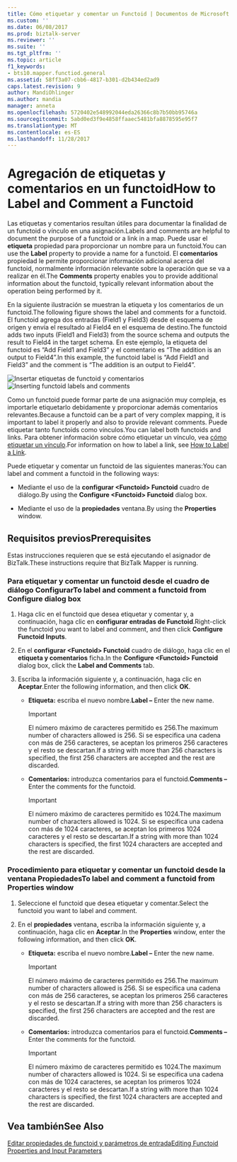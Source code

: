 ```yaml
---
title: Cómo etiquetar y comentar un Functoid | Documentos de Microsoft
ms.custom: ''
ms.date: 06/08/2017
ms.prod: biztalk-server
ms.reviewer: ''
ms.suite: ''
ms.tgt_pltfrm: ''
ms.topic: article
f1_keywords:
- bts10.mapper.functiod.general
ms.assetid: 58ff3a07-cbb6-4817-b301-d2b434ed2ad9
caps.latest.revision: 9
author: MandiOhlinger
ms.author: mandia
manager: anneta
ms.openlocfilehash: 5720402e548992044eda26366c8b7b50bb95746a
ms.sourcegitcommit: 5abd0ed3f9e4858ffaaec5481bfa8878595e95f7
ms.translationtype: MT
ms.contentlocale: es-ES
ms.lasthandoff: 11/28/2017
---
```

# <a name="how-to-label-and-comment-a-functoid"></a><span data-ttu-id="15c23-102">Agregación de etiquetas y comentarios en un functoid</span><span class="sxs-lookup"><span data-stu-id="15c23-102">How to Label and Comment a Functoid</span></span>
<span data-ttu-id="15c23-103">Las etiquetas y comentarios resultan útiles para documentar la finalidad de un functoid o vínculo en una asignación.</span><span class="sxs-lookup"><span data-stu-id="15c23-103">Labels and comments are helpful to document the purpose of a functoid or a link in a map.</span></span> <span data-ttu-id="15c23-104">Puede usar el **etiqueta** propiedad para proporcionar un nombre para un functoid.</span><span class="sxs-lookup"><span data-stu-id="15c23-104">You can use the **Label** property to provide a name for a functoid.</span></span> <span data-ttu-id="15c23-105">El **comentarios** propiedad le permite proporcionar información adicional acerca del functoid, normalmente información relevante sobre la operación que se va a realizar en él.</span><span class="sxs-lookup"><span data-stu-id="15c23-105">The **Comments** property enables you to provide additional information about the functoid, typically relevant information about the operation being performed by it.</span></span>  
  
 <span data-ttu-id="15c23-106">En la siguiente ilustración se muestran la etiqueta y los comentarios de un functoid.</span><span class="sxs-lookup"><span data-stu-id="15c23-106">The following figure shows the label and comments for a functoid.</span></span> <span data-ttu-id="15c23-107">El functoid agrega dos entradas (Field1 y Field3) desde el esquema de origen y envía el resultado al Field4 en el esquema de destino.</span><span class="sxs-lookup"><span data-stu-id="15c23-107">The functoid adds two inputs (Field1 and Field3) from the source schema and outputs the result to Field4 in the target schema.</span></span> <span data-ttu-id="15c23-108">En este ejemplo, la etiqueta del functoid es “Add Field1 and Field3” y el comentario es “The addition is an output to Field4”.</span><span class="sxs-lookup"><span data-stu-id="15c23-108">In this example, the functoid label is “Add Field1 and Field3” and the comment is “The addition is an output to Field4”.</span></span>  
  
 <span data-ttu-id="15c23-109">![Insertar etiquetas de functoid y comentarios](../core/media/label.gif "Label_")</span><span class="sxs-lookup"><span data-stu-id="15c23-109">![Inserting functoid labels and comments](../core/media/label.gif "Label_")</span></span>  
  
 <span data-ttu-id="15c23-110">Como un functoid puede formar parte de una asignación muy compleja, es importarle etiquetarlo debidamente y proporcionar además comentarios relevantes.</span><span class="sxs-lookup"><span data-stu-id="15c23-110">Because a functoid can be a part of very complex mapping, it is important to label it properly and also to provide relevant comments.</span></span> <span data-ttu-id="15c23-111">Puede etiquetar tanto functoids como vínculos.</span><span class="sxs-lookup"><span data-stu-id="15c23-111">You can label both functoids and links.</span></span> <span data-ttu-id="15c23-112">Para obtener información sobre cómo etiquetar un vínculo, vea [cómo etiquetar un vínculo](../core/how-to-label-a-link.md).</span><span class="sxs-lookup"><span data-stu-id="15c23-112">For information on how to label a link, see [How to Label a Link](../core/how-to-label-a-link.md).</span></span>  
  
 <span data-ttu-id="15c23-113">Puede etiquetar y comentar un functoid de las siguientes maneras:</span><span class="sxs-lookup"><span data-stu-id="15c23-113">You can label and comment a functoid in the following ways:</span></span>  
  
-   <span data-ttu-id="15c23-114">Mediante el uso de la **configurar \<Functoid\> Functoid** cuadro de diálogo.</span><span class="sxs-lookup"><span data-stu-id="15c23-114">By using the **Configure \<Functoid\> Functoid** dialog box.</span></span>  
  
-   <span data-ttu-id="15c23-115">Mediante el uso de la **propiedades** ventana.</span><span class="sxs-lookup"><span data-stu-id="15c23-115">By using the **Properties** window.</span></span>  
  
## <a name="prerequisites"></a><span data-ttu-id="15c23-116">Requisitos previos</span><span class="sxs-lookup"><span data-stu-id="15c23-116">Prerequisites</span></span>  
 <span data-ttu-id="15c23-117">Estas instrucciones requieren que se está ejecutando el asignador de BizTalk.</span><span class="sxs-lookup"><span data-stu-id="15c23-117">These instructions require that BizTalk Mapper is running.</span></span>  
  
### <a name="to-label-and-comment-a-functoid-from-configure-dialog-box"></a><span data-ttu-id="15c23-118">Para etiquetar y comentar un functoid desde el cuadro de diálogo Configurar</span><span class="sxs-lookup"><span data-stu-id="15c23-118">To label and comment a functoid from Configure dialog box</span></span>  
  
1.  <span data-ttu-id="15c23-119">Haga clic en el functoid que desea etiquetar y comentar y, a continuación, haga clic en **configurar entradas de Functoid**.</span><span class="sxs-lookup"><span data-stu-id="15c23-119">Right-click the functoid you want to label and comment, and then click **Configure Functoid Inputs**.</span></span>  
  
2.  <span data-ttu-id="15c23-120">En el **configurar \<Functoid\> Functoid** cuadro de diálogo, haga clic en el **etiqueta y comentarios** ficha.</span><span class="sxs-lookup"><span data-stu-id="15c23-120">In the **Configure \<Functoid\> Functoid** dialog box, click the **Label and Comments** tab.</span></span>  
  
3.  <span data-ttu-id="15c23-121">Escriba la información siguiente y, a continuación, haga clic en **Aceptar**.</span><span class="sxs-lookup"><span data-stu-id="15c23-121">Enter the following information, and then click **OK**.</span></span>  
  
    -   <span data-ttu-id="15c23-122">**Etiqueta:** escriba el nuevo nombre.</span><span class="sxs-lookup"><span data-stu-id="15c23-122">**Label –** Enter the new name.</span></span>  
  
        > [!IMPORTANT]
        >  <span data-ttu-id="15c23-123">El número máximo de caracteres permitido es 256.</span><span class="sxs-lookup"><span data-stu-id="15c23-123">The maximum number of characters allowed is 256.</span></span> <span data-ttu-id="15c23-124">Si se especifica una cadena con más de 256 caracteres, se aceptan los primeros 256 caracteres y el resto se descartan.</span><span class="sxs-lookup"><span data-stu-id="15c23-124">If a string with more than 256 characters is specified, the first 256 characters are accepted and the rest are discarded.</span></span>  
  
    -   <span data-ttu-id="15c23-125">**Comentarios:** introduzca comentarios para el functoid.</span><span class="sxs-lookup"><span data-stu-id="15c23-125">**Comments –** Enter the comments for the functoid.</span></span>  
  
        > [!IMPORTANT]
        >  <span data-ttu-id="15c23-126">El número máximo de caracteres permitido es 1024.</span><span class="sxs-lookup"><span data-stu-id="15c23-126">The maximum number of characters allowed is 1024.</span></span> <span data-ttu-id="15c23-127">Si se especifica una cadena con más de 1024 caracteres, se aceptan los primeros 1024 caracteres y el resto se descartan.</span><span class="sxs-lookup"><span data-stu-id="15c23-127">If a string with more than 1024 characters is specified, the first 1024 characters are accepted and the rest are discarded.</span></span>  
  
### <a name="to-label-and-comment-a-functoid-from-properties-window"></a><span data-ttu-id="15c23-128">Procedimiento para etiquetar y comentar un functoid desde la ventana Propiedades</span><span class="sxs-lookup"><span data-stu-id="15c23-128">To label and comment a functoid from Properties window</span></span>  
  
1.  <span data-ttu-id="15c23-129">Seleccione el functoid que desea etiquetar y comentar.</span><span class="sxs-lookup"><span data-stu-id="15c23-129">Select the functoid you want to label and comment.</span></span>  
  
2.  <span data-ttu-id="15c23-130">En el **propiedades** ventana, escriba la información siguiente y, a continuación, haga clic en **Aceptar**.</span><span class="sxs-lookup"><span data-stu-id="15c23-130">In the **Properties** window, enter the following information, and then click **OK**.</span></span>  
  
    -   <span data-ttu-id="15c23-131">**Etiqueta:** escriba el nuevo nombre.</span><span class="sxs-lookup"><span data-stu-id="15c23-131">**Label –** Enter the new name.</span></span>  
  
        > [!IMPORTANT]
        >  <span data-ttu-id="15c23-132">El número máximo de caracteres permitido es 256.</span><span class="sxs-lookup"><span data-stu-id="15c23-132">The maximum number of characters allowed is 256.</span></span> <span data-ttu-id="15c23-133">Si se especifica una cadena con más de 256 caracteres, se aceptan los primeros 256 caracteres y el resto se descartan.</span><span class="sxs-lookup"><span data-stu-id="15c23-133">If a string with more than 256 characters is specified, the first 256 characters are accepted and the rest are discarded.</span></span>  
  
    -   <span data-ttu-id="15c23-134">**Comentarios:** introduzca comentarios para el functoid.</span><span class="sxs-lookup"><span data-stu-id="15c23-134">**Comments –** Enter the comments for the functoid.</span></span>  
  
        > [!IMPORTANT]
        >  <span data-ttu-id="15c23-135">El número máximo de caracteres permitido es 1024.</span><span class="sxs-lookup"><span data-stu-id="15c23-135">The maximum number of characters allowed is 1024.</span></span> <span data-ttu-id="15c23-136">Si se especifica una cadena con más de 1024 caracteres, se aceptan los primeros 1024 caracteres y el resto se descartan.</span><span class="sxs-lookup"><span data-stu-id="15c23-136">If a string with more than 1024 characters is specified, the first 1024 characters are accepted and the rest are discarded.</span></span>  
  
## <a name="see-also"></a><span data-ttu-id="15c23-137">Vea también</span><span class="sxs-lookup"><span data-stu-id="15c23-137">See Also</span></span>  
 [<span data-ttu-id="15c23-138">Editar propiedades de functoid y parámetros de entrada</span><span class="sxs-lookup"><span data-stu-id="15c23-138">Editing Functoid Properties and Input Parameters</span></span>](../core/editing-functoid-properties-and-input-parameters.md)